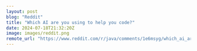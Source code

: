 ```yaml
---
layout: post
blog: "Reddit"
title: "Which AI are you using to help you code?"
date: 2024-07-18T21:32:20Z
image: images/reddit.png
remote_url: "https://www.reddit.com/r/java/comments/1e6msyg/which_ai_are_you_using_to_help_you_code/"
---
```

